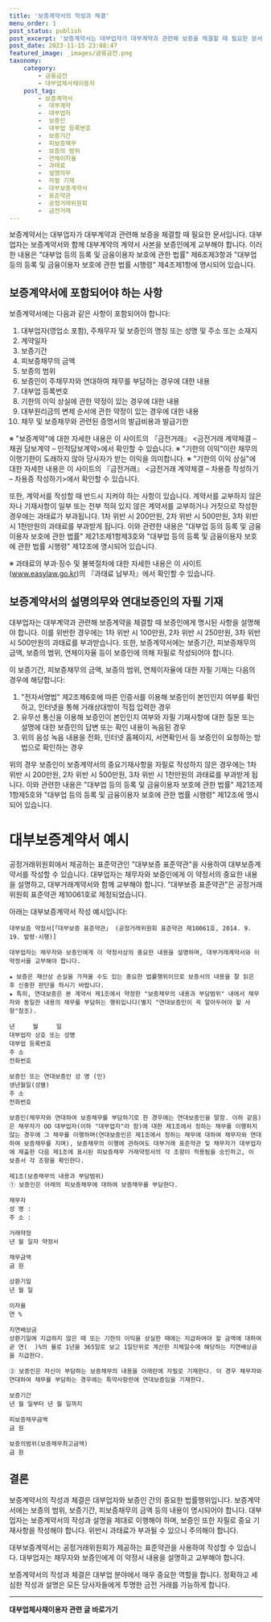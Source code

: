 ```yaml
---
title: '보증계약서의 작성과 체결'
menu_order: 1
post_status: publish
post_excerpt: '보증계약서는 대부업자가 대부계약과 관련해 보증을 체결할 때 필요한 문서입니다. 대부업자는 보증계약서와 함께 대부계약의 계약서 사본을 보증인에게 교부해야 합니다. 이러한 내용은  대부업 등의 등록 및 금융이용자 보호에 관한 법률  제6조제3항과  대부업 등의 등록 및 금융이용자 보호에 관한 법률 시행령  제4조제1항에 명시되어 있습니다.'
post_date: 2023-11-15 23:08:47
featured_image: _images/금융금전.png
taxonomy:
    category:
        - 금융금전
        - 대부업체사채이용자
    post_tag:
        - 보증계약서
        -  대부계약
        -  대부업자
        -  보증인
        -  대부업 등록번호
        -  보증기간
        -  피보증채무
        -  보증의 범위
        -  연체이자율
        -  과태료
        -  설명의무
        -  자필 기재
        -  대부보증계약서
        -  표준약관
        -  공정거래위원회
        -  금전거래
---
```



보증계약서는 대부업자가 대부계약과 관련해 보증을 체결할 때 필요한 문서입니다. 대부업자는 보증계약서와 함께 대부계약의 계약서 사본을 보증인에게 교부해야 합니다. 이러한 내용은 "대부업 등의 등록 및 금융이용자 보호에 관한 법률" 제6조제3항과 "대부업 등의 등록 및 금융이용자 보호에 관한 법률 시행령" 제4조제1항에 명시되어 있습니다.

## 보증계약서에 포함되어야 하는 사항

보증계약서에는 다음과 같은 사항이 포함되어야 합니다:

1. 대부업자(영업소 포함), 주채무자 및 보증인의 명칭 또는 성명 및 주소 또는 소재지
2. 계약일자
3. 보증기간
4. 피보증채무의 금액
5. 보증의 범위
6. 보증인이 주채무자와 연대하여 채무를 부담하는 경우에 대한 내용
7. 대부업 등록번호
8. 기한의 이익 상실에 관한 약정이 있는 경우에 대한 내용
9. 대부원리금의 변제 순서에 관한 약정이 있는 경우에 대한 내용
10. 채무 및 보증채무와 관련된 증명서의 발급비용과 발급기한

※ "보증계약"에 대한 자세한 내용은 이 사이트의 『금전거래』 <금전거래 계약체결 – 채권 담보계약 – 인적담보계약>에서 확인할 수 있습니다.
※ "기한의 이익"이란 채무의 이행기한이 도래하지 않아 당사자가 받는 이익을 의미합니다.
※ "기한의 이익 상실"에 대한 자세한 내용은 이 사이트의 『금전거래』 <금전거래 계약체결 – 차용증 작성하기 – 차용증 작성하기>에서 확인할 수 있습니다.

또한, 계약서를 작성할 때 반드시 지켜야 하는 사항이 있습니다. 계약서를 교부하지 않은 자나 기재사항이 일부 또는 전부 적혀 있지 않은 계약서를 교부하거나 거짓으로 작성한 경우에는 과태료가 부과됩니다. 1차 위반 시 200만원, 2차 위반 시 500만원, 3차 위반 시 1천만원의 과태료를 부과받게 됩니다. 이와 관련한 내용은 "대부업 등의 등록 및 금융이용자 보호에 관한 법률" 제21조제1항제3호와 "대부업 등의 등록 및 금융이용자 보호에 관한 법률 시행령" 제12조에 명시되어 있습니다.

※ 과태료의 부과·징수 및 불복절차에 대한 자세한 내용은 이 사이트(www.easylaw.go.kr)의 『과태료 납부자』에서 확인할 수 있습니다.

## 보증계약서의 설명의무와 연대보증인의 자필 기재

대부업자는 대부계약과 관련해 보증계약을 체결할 때 보증인에게 명시된 사항을 설명해야 합니다. 이를 위반한 경우에는 1차 위반 시 100만원, 2차 위반 시 250만원, 3차 위반 시 500만원의 과태료를 부과받습니다. 또한, 보증계약서에는 보증기간, 피보증채무의 금액, 보증의 범위, 연체이자율 등이 보증인에 의해 자필로 작성되어야 합니다.

이 보증기간, 피보증채무의 금액, 보증의 범위, 연체이자율에 대한 자필 기재는 다음의 경우에 해당합니다:

1. "전자서명법" 제2조제6호에 따른 인증서를 이용해 보증인이 본인인지 여부를 확인하고, 인터넷을 통해 거래상대방이 직접 입력한 경우
2. 유무선 통신을 이용해 보증인이 본인인지 여부와 자필 기재사항에 대한 질문 또는 설명에 대한 보증인의 답변 또는 확인 내용이 녹음된 경우
3. 위의 음성 녹음 내용을 전화, 인터넷 홈페이지, 서면확인서 등 보증인이 요청하는 방법으로 확인하는 경우

위의 경우 보증인이 보증계약서의 중요기재사항을 자필로 작성하지 않은 경우에는 1차 위반 시 200만원, 2차 위반 시 500만원, 3차 위반 시 1천만원의 과태료를 부과받게 됩니다. 이와 관련한 내용은 "대부업 등의 등록 및 금융이용자 보호에 관한 법률" 제21조제1항제5호와 "대부업 등의 등록 및 금융이용자 보호에 관한 법률 시행령" 제12조에 명시되어 있습니다.

# 대부보증계약서 예시

공정거래위원회에서 제공하는 표준약관인 "대부보증 표준약관"을 사용하여 대부보증계약서를 작성할 수 있습니다. 대부업자는 채무자와 보증인에게 이 약정서의 중요한 내용을 설명하고, 대부거래계약서와 함께 교부해야 합니다. "대부보증 표준약관"은 공정거래위원회 표준약관 제10061호로 제정되었습니다.

아래는 대부보증계약서 작성 예시입니다:

```
대부보증 약정서[「대부보증 표준약관」 (공정거래위원회 표준약관 제10061호, 2014. 9. 19. 발령·시행)]

대부업자는 채무자와 보증인에게 이 약정서상의 중요한 내용을 설명하며, 대부거래계약서와 이 약정서를 교부해야 합니다.

★ 보증은 재산상 손실을 가져올 수도 있는 중요한 법률행위이므로 보증서의 내용을 잘 읽은 후 신중한 판단을 하시기 바랍니다.
★ 특히, 연대보증은 본 계약서 제1조에서 약정한 "보증채무의 내용과 부담범위" 내에서 채무자와 동일한 내용의 채무를 부담하는 행위입니다(별지 "연대보증인이 꼭 알아두어야 할 사항"참조).

년     월     일
대부업자 상호 또는 성명
대부업 등록번호
주 소
전화번호

보증인 또는 연대보증인 성 명 (인)
생년월일(성별)
주 소
전화번호

보증인(채무자와 연대하여 보증채무를 부담하기로 한 경우에는 연대보증인을 말함. 이하 같음)은 채무자가 OO 대부업자(이하 "대부업자"라 함)에 대한 제1조에서 정하는 채무를 이행하지 않는 경우에 그 채무를 이행하며(연대보증인은 제1조에서 정하는 채무에 대하여 채무자와 연대하여 보증채무를 지며), 보증채무의 이행에 관하여도 대부거래 표준약관 및 채무자가 대부업자에 제출한 다음 제1조에 표시된 피보증채무 거래약정서의 각 조항이 적용됨을 승인하고, 이 보증서 각 조항을 확인한다.

제1조(보증채무의 내용과 부담범위)
① 보증인은 아래의 피보증채무에 대하여 보증채무를 부담한다.

채무자
성 명 :
주 소 :

거래약정 
년 월 일자 약정서

채무금액
금 원

상환기일
년 월 일 

이자율
연 %

지연배상금
상환기일에 지급하지 않은 때 또는 기한의 이익을 상실한 때에는 지급하여야 할 금액에 대하여 곧 연(  )%의 율로 1년을 365일로 보고 1일단위로 계산한 지체일수에 해당하는 지연배상금을 지급한다.

② 보증인은 자신이 부담하는 보증채무의 내용을 아래란에 자필로 기재한다. 이 경우 채무자와 연대하여 채무를 부담하는 경우에는 특약사항란에 연대보증임을 기재한다.

보증기간
년 월 일부터 년 월 일까지

피보증채무금액
금 원

보증의범위(보증채무최고금액)
금 원

```

## 결론

보증계약서의 작성과 체결은 대부업자와 보증인 간의 중요한 법률행위입니다. 보증계약서에는 보증의 범위, 보증기간, 피보증채무의 금액 등의 내용이 명시되어야 합니다. 대부업자는 보증계약서의 작성과 설명을 제대로 이행해야 하며, 보증인 또한 자필로 중요 기재사항을 작성해야 합니다. 위반시 과태료가 부과될 수 있으니 주의해야 합니다.

대부보증계약서는 공정거래위원회가 제공하는 표준약관을 사용하여 작성할 수 있습니다. 대부업자는 채무자와 보증인에게 이 약정서 내용을 설명하고 교부해야 합니다.

보증계약서의 작성과 체결은 대부업 분야에서 매우 중요한 역할을 합니다. 정확하고 세심한 작성과 설명은 모든 당사자들에게 투명한 금전 거래를 가능하게 합니다.


<!-- wp:separator -->
<hr class="wp-block-separator has-alpha-channel-opacity"/>
<!-- /wp:separator -->

<!-- wp:group {"backgroundColor":"base","layout":{"type":"constrained"}} -->
<div class="wp-block-group has-base-background-color has-background"><!-- wp:paragraph {"align":"center","fontSize":"medium"} -->
<p class="has-text-align-center has-large-font-size"><strong>대부업체사채이용자 관련 글 바로가기</strong></p>
<!-- /wp:paragraph -->


<!-- wp:latest-posts
{"categories":[{"id":13558,"count":19,"description":"","link":"https://uknowlaw.com/category/%eb%8c%80%eb%b6%80%ec%97%85%ec%b2%b4%ec%82%ac%ec%b1%84%ec%9d%b4%ec%9a%a9%ec%9e%90/","name":"대부업체사채이용자","slug":"대부업체사채이용자","taxonomy":"category","parent":0,"meta":[],"_links":{"self":[{"href":"https://uknowlaw.com/wp-json/wp/v2/categories/13558"}],"collection":[{"href":"https://uknowlaw.com/wp-json/wp/v2/categories"}],"about":[{"href":"https://uknowlaw.com/wp-json/wp/v2/taxonomies/category"}],"wp:post_type":[{"href":"https://uknowlaw.com/wp-json/wp/v2/posts?categories=13558"}],"curies":[{"name":"wp","href":"https://api.w.org/{rel}","templated":true}]}}],"postsToShow":100,"excerptLength":28,"postLayout":"grid","columns":2,"featuredImageAlign":"left","featuredImageSizeSlug":"large","fontSize":"small"} /--></div>
<!-- /wp:group -->